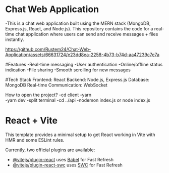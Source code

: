 # Chat Web Application

-This is a chat web application built using the MERN stack (MongoDB, Express.js, React, and Node.js). This repository contains the code for a real-time chat application where users can send and receive messages + files instantly.


https://github.com/Rustem24/Chat-Web-Application/assets/66631724/e23dd8ea-2258-4b73-b74d-aa47239c7e7a



#Features
-Real-time messaging
-User authentication
-Online/offline status indication
-File sharing
-Smooth scrolling for new messages

#Tech Stack
Frontend: React
Backend: Node.js, Express.js
Database: MongoDB
Real-time Communication: WebSocket

How to open the project?
-cd client
-yarn  
-yarn dev
-split terminal
-cd ../api 
-nodemon index.js or node index.js



# React + Vite

This template provides a minimal setup to get React working in Vite with HMR and some ESLint rules.

Currently, two official plugins are available:

- [@vitejs/plugin-react](https://github.com/vitejs/vite-plugin-react/blob/main/packages/plugin-react/README.md) uses [Babel](https://babeljs.io/) for Fast Refresh
- [@vitejs/plugin-react-swc](https://github.com/vitejs/vite-plugin-react-swc) uses [SWC](https://swc.rs/) for Fast Refresh

